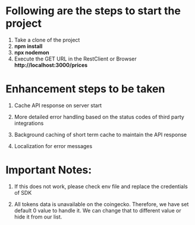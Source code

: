 # Following are the steps to start the project
 
1. Take a clone of the project
2. **npm install**
3. **npx nodemon**
4. Execute the GET URL in the RestClient or Browser **http://localhost:3000/prices**


# Enhancement steps to be taken

1. Cache API response on server start

2. More detailed error handling based on the status codes of third party integrations

3. Background caching of short term cache to maintain the API response

4. Localization for error messages


# Important Notes: 

1. If this does not work, please check env file and replace the credentials of SDK

2. All tokens data is unavailable on the coingecko. Therefore, we have set default 0 value to handle it. We can change that to different value or hide it from our list.
